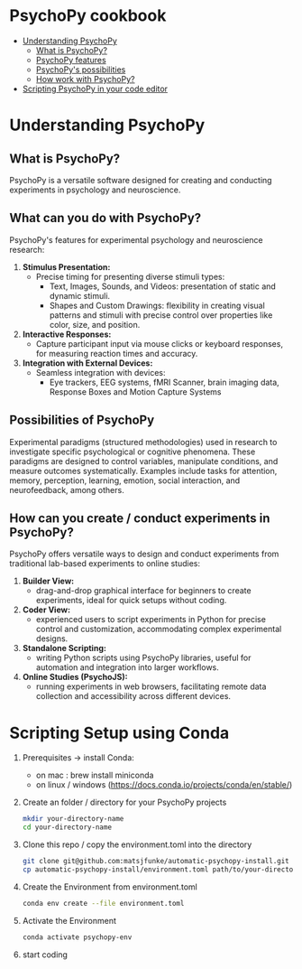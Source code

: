 # PsychoPy cookbook

- [Understanding PsychoPy](#understanding-psychopy)
  - [What is PsychoPy?](#what-is-psychopy)
  - [PsychoPy features](#what-can-you-do-with-psychopy)
  - [PsychoPy's possibilities](#possibilities-of-psychopy)
  - [How work with PsychoPy?](#how-can-you-create--conduct-experiments-in-psychopy)
- [Scripting PsychoPy in your code editor](#scripting-setup-using-conda)

# Understanding PsychoPy

## What is PsychoPy?

PsychoPy is a versatile software designed for creating and conducting experiments in psychology and neuroscience.

## What can you do with PsychoPy?

PsychoPy's features for experimental psychology and neuroscience research:

1. **Stimulus Presentation:**
   - Precise timing for presenting diverse stimuli types:
     - Text, Images, Sounds, and Videos: presentation of static and dynamic stimuli.
     - Shapes and Custom Drawings: flexibility in creating visual patterns and stimuli with precise control over properties like color, size, and position.
2. **Interactive Responses:**
   - Capture participant input via mouse clicks or keyboard responses, for measuring reaction times and accuracy.
3. **Integration with External Devices:**
   - Seamless integration with devices:
     - Eye trackers, EEG systems, fMRI Scanner, brain imaging data, Response Boxes and Motion Capture Systems

## Possibilities of PsychoPy

Experimental paradigms (structured methodologies) used in research to investigate specific psychological or cognitive phenomena. These paradigms are designed to control variables, manipulate conditions, and measure outcomes systematically. Examples include tasks for attention, memory, perception, learning, emotion, social interaction, and neurofeedback, among others.

## How can you create / conduct experiments in PsychoPy?

PsychoPy offers versatile ways to design and conduct experiments from traditional lab-based experiments to online studies:

1. **Builder View:**
   - drag-and-drop graphical interface for beginners to create experiments, ideal for quick setups without coding.
2. **Coder View:**
   - experienced users to script experiments in Python for precise control and customization, accommodating complex experimental designs.
3. **Standalone Scripting:**
   - writing Python scripts using PsychoPy libraries, useful for automation and integration into larger workflows.
4. **Online Studies (PsychoJS):**
   - running experiments in web browsers, facilitating remote data collection and accessibility across different devices.

# Scripting Setup using Conda

1. Prerequisites -> install Conda:

   - on mac : brew install miniconda
   - on linux / windows (https://docs.conda.io/projects/conda/en/stable/)

2. Create an folder / directory for your PsychoPy projects

   ```bash
   mkdir your-directory-name
   cd your-directory-name
   ```

3. Clone this repo / copy the environment.toml into the directory

   ```bash
   git clone git@github.com:matsjfunke/automatic-psychopy-install.git
   cp automatic-psychopy-install/environment.toml path/to/your-directory-name
   ```

4. Create the Environment from environment.toml

   ```bash
   conda env create --file environment.toml
   ```

5. Activate the Environment

   ```bash
   conda activate psychopy-env
   ```

6. start coding
